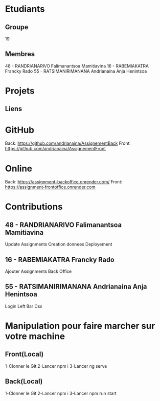 # Etudiants

## Groupe
19

## Membres
48 - RANDRIANARIVO Falimanantsoa Mamitiavina
16 - RABEMIAKATRA Francky Rado
55 - RATSIMANIRIMANANA Andrianaina Anja Henintsoa

# Projets

## Liens
# GitHub
Back: https://github.com/andrianaina/AssignementBack
Front: https://github.com/andrianaina/AssignementFront
# Online
Back: https://assignment-backoffice.onrender.com/
Front: https://assignment-frontoffice.onrender.com

# Contributions
## 48 - RANDRIANARIVO Falimanantsoa Mamitiavina
Update Assignments
Creation donnees 
Deployement
## 16 - RABEMIAKATRA Francky Rado
Ajouter Assignments
Back Office
## 55 - RATSIMANIRIMANANA Andrianaina Anja Henintsoa
Login
Left Bar
Css

# Manipulation pour faire marcher sur votre machine
## Front(Local)
1-Clonner le Git
2-Lancer npm i 
3-Lancer ng serve

## Back(Local)
1-Clonner le Git
2-Lancer npm i 
3-Lancer npm run start